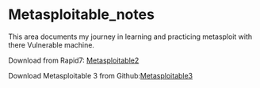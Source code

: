 # Metasploitable_notes

This area documents my journey in learning and practicing metasploit with there Vulnerable machine.

Download from Rapid7: [Metasploitable2](https://docs.rapid7.com/metasploit/metasploitable-2/)

Download Metasploitable 3 from Github:[Metasploitable3](https://github.com/rapid7/metasploitable3)
